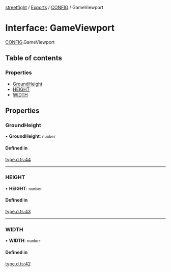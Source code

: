 [streetfight](../README.md) / [Exports](../modules.md) / [CONFIG](../modules/CONFIG.md) / GameViewport

# Interface: GameViewport

[CONFIG](../modules/CONFIG.md).GameViewport

## Table of contents

### Properties

- [GroundHeight](CONFIG.GameViewport.md#groundheight)
- [HEIGHT](CONFIG.GameViewport.md#height)
- [WIDTH](CONFIG.GameViewport.md#width)

## Properties

### GroundHeight

• **GroundHeight**: `number`

#### Defined in

[type.d.ts:44](https://github.com/yan-930521/yan-930521.github.io/blob/b69c0fa/src/type.d.ts#L44)

___

### HEIGHT

• **HEIGHT**: `number`

#### Defined in

[type.d.ts:43](https://github.com/yan-930521/yan-930521.github.io/blob/b69c0fa/src/type.d.ts#L43)

___

### WIDTH

• **WIDTH**: `number`

#### Defined in

[type.d.ts:42](https://github.com/yan-930521/yan-930521.github.io/blob/b69c0fa/src/type.d.ts#L42)
